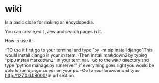 # wiki
Is a basic clone for making an encyclopedia.

You can create,edit ,view and search pages in it.

How to use it:-

-TO use it first go to your terminal and type "py -m pip install django".This would install django in your system.
-Then install markdown2 by typing "pip3 install markdown2" in your terminal.
-Go to the wiki/ directory and type "python manage.py runserver" ,if everything goes right you would be able to run django server on your pc.
-Go to your browser and type http://127.0.0.1:8000/ in url section.

